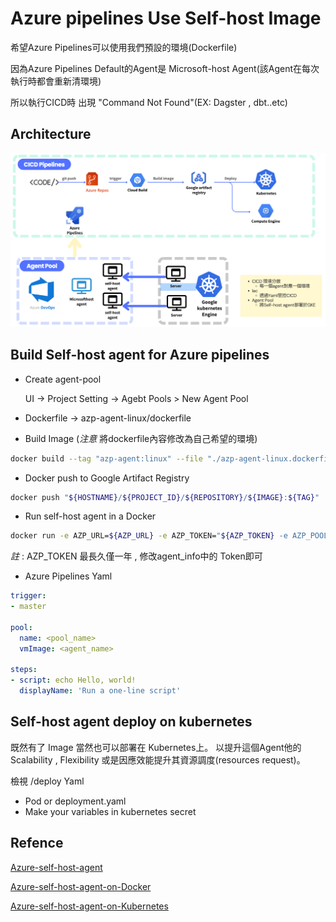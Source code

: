 # Azure pipelines Use Self-host Image

希望Azure Pipelines可以使用我們預設的環境(Dockerfile)

因為Azure Pipelines Default的Agent是 Microsoft-host Agent(該Agent在每次執行時都會重新清環境)

所以執行CICD時 出現 "Command Not Found"(EX: Dagster , dbt..etc) 

## Architecture
  
  ![alt text](image.png)

## Build Self-host agent for Azure pipelines
- Create agent-pool
   
   UI -> Project Setting -> Agebt Pools > New Agent Pool

- Dockerfile -> azp-agent-linux/dockerfile

- Build Image (*注意* 將dockerfile內容修改為自己希望的環境)

``` bash
docker build --tag "azp-agent:linux" --file "./azp-agent-linux.dockerfile" .
```
- Docker push to Google Artifact Registry

``` bash
docker push "${HOSTNAME}/${PROJECT_ID}/${REPOSITORY}/${IMAGE}:${TAG}"
```

- Run self-host agent in a Docker

``` bash
docker run -e AZP_URL=${AZP_URL} -e AZP_TOKEN="${AZP_TOKEN} -e AZP_POOL=${AZP_POOL} -e AZP_AGENT_NAME=${AZP_AGENT_NAME} --name "azp-agent-linux" azp-agent:linux
```

*註* : AZP_TOKEN 最長久僅一年 , 修改agent_info中的 Token即可

- Azure Pipelines Yaml

``` yaml
trigger:
- master

pool:
  name: <pool_name>
  vmImage: <agent_name>

steps:
- script: echo Hello, world!
  displayName: 'Run a one-line script'
```

## Self-host agent deploy on kubernetes

既然有了 Image 當然也可以部署在 Kubernetes上。
以提升這個Agent他的 Scalability , Flexibility 
或是因應效能提升其資源調度(resources request)。

檢視 /deploy Yaml

- Pod or deployment.yaml
- Make your variables in kubernetes secret

## Refence 

[Azure-self-host-agent](https://learn.microsoft.com/en-us/azure/devops/pipelines/agents/agents?view=azure-devops&tabs=yaml,browser)

[Azure-self-host-agent-on-Docker](https://learn.microsoft.com/en-us/azure/devops/pipelines/agents/docker?view=azure-devops)

[Azure-self-host-agent-on-Kubernetes](https://medium.com/@muppedaanvesh/azure-devops-self-hosted-agents-on-kubernetes-part-1-aa91e7912f79)